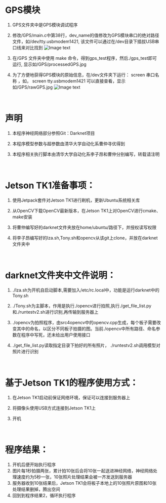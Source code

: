 # GPS模块

1. GPS文件夹中是GPS模块调试程序
2. 修改/GPS/main.c中第38行，dev_name的值修改为GPS模块串口的绝对路径文件，如/dev/tty.usbmodem1421, 该文件可以通过在/dev目录下插拔USB串口线来对比找到
![Image text](https://raw.githubusercontent.com/yaoygTony/LiZiAng/master/GPS/processedGPS.jpg)
3. 在/GPS 文件夹中使用 make 命令，得到gps_test程序，然后./gps_test即可运行, 显示如/GPS/processedGPS.jpg
4. 为了方便地获得GPS模块的原始信息，在/dev文件夹下运行： screen 串口名称 ，如， screen tty.usbmodem1421 可以直接查看，显示如/GPS/rawGPS.jpg
![Image text](https://raw.githubusercontent.com/yaoygTony/LiZiAng/master/GPS/rawGPS.jpg)

   ​

# 声明

1. 本程序神经网络部分参照Git：Darknet项目
2. 本程序模型参数与超参数由清华大学自动化系曹仲寻优得到
3. 本程序相关执行脚本由清华大学自动化系李子昂和曹仲分别编写，转载请注明

   ​

# Jetson TK1准备事项：

1. 使用Jetpack套件对Jetson TK1进行刷机，更新Ubuntu系统相关库
2. 从OpenCV下载OpenCV最新版本，在Jetson TK1上对OpenCV进行cmake、make安装
3. 将曹仲编写好的darknet文件夹放在home/ubuntu/路径下，并授权读写权限
4. 将李子昂编写好的lza.sh,Tony.sh和opencv从该git上clone，并放在darknet文件夹中

   ​

# darknet文件夹中文件说明：

1. ./lza.sh为开机自启动脚本,需要加入/etc/rc.local中，功能是运行darknet中的Tony.sh
2. ./Tony.sh为主脚本，作用是执行./opencv进行拍照,执行./get_file_list.py和./runtestv2.sh进行识别,再传输到服务器上
3. ./opencv为拍照程序，由src4opencv中的opencv.cpp生成，每个板子需要改变其中的命名，以区分不同板子拍摄的图。当前./opencv中所有路径、命名参数在程序中写死，还未给出用户使用接口
4. ./get_file_list.py读取指定目录下拍好的所有照片， ./runtestv2.sh调用模型对照片进行识别

   ​

# 基于Jetson TK1的程序使用方式：

1. 在Jetson TK1启动前保证网络环境，保证可以连接到服务器上
2. 将摄像头使用USB方式连接到Jetson TK1上
3. 开机

   ​

# 程序结果：

1. 开机后便开始执行程序
2. 图片每1秒拍摄两张，累计拍10张后会将10张一起送进神经网络，神经网络处理速度约为5秒一张，10张照片处理结果会被一齐发送到服务器
3. 服务器收到10张结果后，Jetson TK1会将板子本地上的10张照片原图和10张处理结果删掉，腾出空间
4. 回到到程序结果2，循环执行程序 

